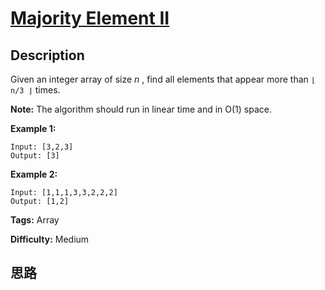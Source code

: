 # [Majority Element II][title]

## Description

Given an integer array of size _n_ , find all elements that appear more than
`⌊ n/3 ⌋` times.

**Note:** The algorithm should run in linear time and in O(1) space.

**Example 1:**
            Input: [3,2,3]    Output: [3]

**Example 2:**
            Input: [1,1,1,3,3,2,2,2]    Output: [1,2]


**Tags:** Array

**Difficulty:** Medium

## 思路

[title]: https://leetcode.com/problems/majority-element-ii
